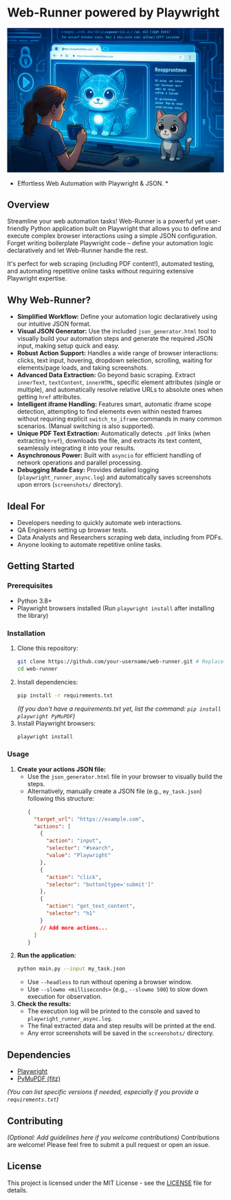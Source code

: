 # Web-Runner powered by Playwright

![Web-Runner Logo](./Web-Runner.png)

* Effortless Web Automation with Playwright & JSON. *

## Overview

Streamline your web automation tasks! Web-Runner is a powerful yet user-friendly Python application built on Playwright that allows you to define and execute complex browser interactions using a simple JSON configuration. Forget writing boilerplate Playwright code – define your automation logic declaratively and let Web-Runner handle the rest.

It's perfect for web scraping (including PDF content!), automated testing, and automating repetitive online tasks without requiring extensive Playwright expertise.

## Why Web-Runner?

*   **Simplified Workflow:** Define your automation logic declaratively using our intuitive JSON format.
*   **Visual JSON Generator:** Use the included `json_generator.html` tool to visually build your automation steps and generate the required JSON input, making setup quick and easy.
*   **Robust Action Support:** Handles a wide range of browser interactions: clicks, text input, hovering, dropdown selection, scrolling, waiting for elements/page loads, and taking screenshots.
*   **Advanced Data Extraction:** Go beyond basic scraping. Extract `innerText`, `textContent`, `innerHTML`, specific element attributes (single or multiple), and automatically resolve relative URLs to absolute ones when getting `href` attributes.
*   **Intelligent iframe Handling:** Features smart, automatic iframe scope detection, attempting to find elements even within nested frames without requiring explicit `switch_to_iframe` commands in many common scenarios. (Manual switching is also supported).
*   **Unique PDF Text Extraction:** Automatically detects `.pdf` links (when extracting `href`), downloads the file, and extracts its text content, seamlessly integrating it into your results.
*   **Asynchronous Power:** Built with `asyncio` for efficient handling of network operations and parallel processing.
*   **Debugging Made Easy:** Provides detailed logging (`playwright_runner_async.log`) and automatically saves screenshots upon errors (`screenshots/` directory).

## Ideal For

*   Developers needing to quickly automate web interactions.
*   QA Engineers setting up browser tests.
*   Data Analysts and Researchers scraping web data, including from PDFs.
*   Anyone looking to automate repetitive online tasks.

## Getting Started

### Prerequisites

*   Python 3.8+
*   Playwright browsers installed (Run `playwright install` after installing the library)

### Installation

1.  Clone this repository:
    ```bash
    git clone https://github.com/your-username/web-runner.git # Replace with your repo URL
    cd web-runner
    ```
2.  Install dependencies:
    ```bash
    pip install -r requirements.txt
    ```
    *(If you don't have a requirements.txt yet, list the command: `pip install playwright PyMuPDF`)*
3.  Install Playwright browsers:
    ```bash
    playwright install
    ```

### Usage

1.  **Create your actions JSON file:**
    *   Use the `json_generator.html` file in your browser to visually build the steps.
    *   Alternatively, manually create a JSON file (e.g., `my_task.json`) following this structure:
        ```json
        {
          "target_url": "https://example.com",
          "actions": [
            {
              "action": "input",
              "selector": "#search",
              "value": "Playwright"
            },
            {
              "action": "click",
              "selector": "button[type='submit']"
            },
            {
              "action": "get_text_content",
              "selector": "h1"
            }
            // Add more actions...
          ]
        }
        ```
2.  **Run the application:**
    ```bash
    python main.py --input my_task.json
    ```
    *   Use `--headless` to run without opening a browser window.
    *   Use `--slowmo <milliseconds>` (e.g., `--slowmo 500`) to slow down execution for observation.
3.  **Check the results:**
    *   The execution log will be printed to the console and saved to `playwright_runner_async.log`.
    *   The final extracted data and step results will be printed at the end.
    *   Any error screenshots will be saved in the `screenshots/` directory.

## Dependencies

*   [Playwright](https://playwright.dev/python/)
*   [PyMuPDF (fitz)](https://pymupdf.readthedocs.io/en/latest/)

*(You can list specific versions if needed, especially if you provide a `requirements.txt`)*

## Contributing

*(Optional: Add guidelines here if you welcome contributions)*
Contributions are welcome! Please feel free to submit a pull request or open an issue.

## License

This project is licensed under the MIT License - see the [LICENSE](LICENSE) file for details. 
